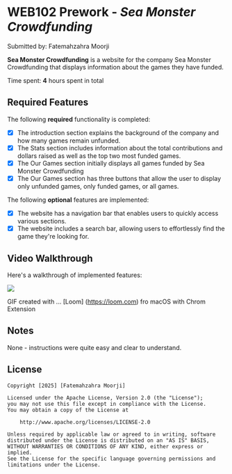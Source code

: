 # WEB102 Prework - *Sea Monster Crowdfunding*

Submitted by: Fatemahzahra Moorji

**Sea Monster Crowdfunding** is a website for the company Sea Monster Crowdfunding that displays information about the games they have funded.

Time spent: **4** hours spent in total

## Required Features

The following **required** functionality is completed:

* [X] The introduction section explains the background of the company and how many games remain unfunded.
* [X] The Stats section includes information about the total contributions and dollars raised as well as the top two most funded games.
* [X] The Our Games section initially displays all games funded by Sea Monster Crowdfunding
* [X] The Our Games section has three buttons that allow the user to display only unfunded games, only funded games, or all games.

The following **optional** features are implemented:

* [X] The website has a navigation bar that enables users to quickly access various sections.  
* [X] The website includes a search bar, allowing users to effortlessly find the game they're looking for.  

## Video Walkthrough

Here's a walkthrough of implemented features:
<div>
    <a href="https://www.loom.com/share/991c3fc6fb30483daa1a33810755b57e">
    </a>
    <a href="https://www.loom.com/share/991c3fc6fb30483daa1a33810755b57e">
      <img style="max-width:300px;" src="https://cdn.loom.com/sessions/thumbnails/991c3fc6fb30483daa1a33810755b57e-6b610951d7757002-full-play.gif">
    </a>
  </div>

<!-- Replace this with whatever GIF tool you used! -->
GIF created with ...
[Loom] (https://loom.com) fro macOS with Chrom Extension 

## Notes
None - instructions were quite easy and clear to understand. 

## License

    Copyright [2025] [Fatemahzahra Moorji]

    Licensed under the Apache License, Version 2.0 (the "License");
    you may not use this file except in compliance with the License.
    You may obtain a copy of the License at

        http://www.apache.org/licenses/LICENSE-2.0

    Unless required by applicable law or agreed to in writing, software
    distributed under the License is distributed on an "AS IS" BASIS,
    WITHOUT WARRANTIES OR CONDITIONS OF ANY KIND, either express or implied.
    See the License for the specific language governing permissions and
    limitations under the License.

